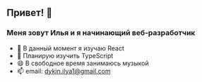 ## Привет! 👋
### Меня зовут Илья и я начинающий веб-разработчик
- 🌱 В данный момент я изучаю React
- 🔭 Планирую изучить TypeScript
- 😄 В свободное время занимаюсь музыкой
- 📫 email: dykin.ilya1@gmail.com
